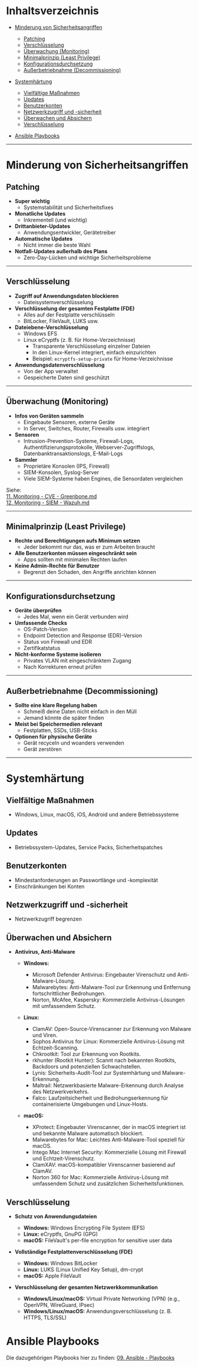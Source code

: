 # Inhaltsverzeichnis
- [Minderung von Sicherheitsangriffen](#minderung-von-sicherheitsangriffen)  
  - [Patching](#patching)  
  - [Verschlüsselung](#verschlüsselung)  
  - [Überwachung (Monitoring)](#überwachung-monitoring)  
  - [Minimalprinzip (Least Privilege)](#minimalprinzip-least-privilege)  
  - [Konfigurationsdurchsetzung](#konfigurationsdurchsetzung)  
  - [Außerbetriebnahme (Decommissioning)](#außerbetriebnahme-decommissioning)  

- [Systemhärtung](#systemhärtung)  
  - [Vielfältige Maßnahmen](#vielfältige-maßnahmen)  
  - [Updates](#updates)  
  - [Benutzerkonten](#benutzerkonten)  
  - [Netzwerkzugriff und -sicherheit](#netzwerkzugriff-und---sicherheit)  
  - [Überwachen und Absichern](#überwachen-und-absichern)  
  - [Verschlüsselung](#verschlüsselung)  

- [Ansible Playbooks](#ansible-playbooks)

---

# Minderung von Sicherheitsangriffen

## **Patching**  
- **Super wichtig**  
  - Systemstabilität und Sicherheitsfixes  
- **Monatliche Updates**  
  - Inkrementell (und wichtig)  
- **Drittanbieter-Updates**  
  - Anwendungsentwickler, Gerätetreiber  
- **Automatische Updates**  
  - Nicht immer die beste Wahl  
- **Notfall-Updates außerhalb des Plans**  
  - Zero-Day-Lücken und wichtige Sicherheitsprobleme  

---

## **Verschlüsselung**  
- **Zugriff auf Anwendungsdaten blockieren**  
  - Dateisystemverschlüsselung  
- **Verschlüsselung der gesamten Festplatte (FDE)**  
  - Alles auf der Festplatte verschlüsseln  
  - BitLocker, FileVault, LUKS usw.  
- **Dateiebene-Verschlüsselung**  
  - Windows EFS  
  - Linux eCryptfs (z. B. für Home-Verzeichnisse)  
    - Transparente Verschlüsselung einzelner Dateien  
    - In den Linux-Kernel integriert, einfach einzurichten  
    - Beispiel: `ecryptfs-setup-private` für Home-Verzeichnisse  
- **Anwendungsdatenverschlüsselung**  
  - Von der App verwaltet  
  - Gespeicherte Daten sind geschützt  

---

## **Überwachung (Monitoring)**
- **Infos von Geräten sammeln**  
  - Eingebaute Sensoren, externe Geräte  
  - In Server, Switches, Router, Firewalls usw. integriert  
- **Sensoren**  
  - Intrusion-Prevention-Systeme, Firewall-Logs,  
    Authentifizierungsprotokolle, Webserver-Zugriffslogs,  
    Datenbanktransaktionslogs, E-Mail-Logs  
- **Sammler**  
  - Proprietäre Konsolen (IPS, Firewall)  
  - SIEM-Konsolen, Syslog-Server  
  - Viele SIEM-Systeme haben Engines, die Sensordaten vergleichen  

Siehe:  
[11. Monitoring - CVE - Greenbone.md](https://github.com/luki4no/lab/blob/main/11.%20Monitoring%20-%20CVE%20-%20Greenbone.md)  
[12. Monitoring - SIEM - Wazuh.md](https://github.com/luki4no/lab/blob/main/12.%20Monitoring%20-%20SIEM%20-%20Wazuh.md)

---

## **Minimalprinzip (Least Privilege)**  
- **Rechte und Berechtigungen aufs Minimum setzen**  
  - Jeder bekommt nur das, was er zum Arbeiten braucht  
- **Alle Benutzerkonten müssen eingeschränkt sein**  
  - Apps sollten mit minimalen Rechten laufen  
- **Keine Admin-Rechte für Benutzer**  
  - Begrenzt den Schaden, den Angriffe anrichten können  

---

## **Konfigurationsdurchsetzung**  
- **Geräte überprüfen**  
  - Jedes Mal, wenn ein Gerät verbunden wird  
- **Umfassende Checks**  
  - OS-Patch-Version  
  - Endpoint Detection and Response (EDR)-Version  
  - Status von Firewall und EDR  
  - Zertifikatstatus  
- **Nicht-konforme Systeme isolieren**  
  - Privates VLAN mit eingeschränktem Zugang  
  - Nach Korrekturen erneut prüfen  

---

## **Außerbetriebnahme (Decommissioning)**  
- **Sollte eine klare Regelung haben**  
  - Schmeiß deine Daten nicht einfach in den Müll  
  - Jemand könnte die später finden  
- **Meist bei Speichermedien relevant**  
  - Festplatten, SSDs, USB-Sticks  
- **Optionen für physische Geräte**  
  - Gerät recyceln und woanders verwenden  
  - Gerät zerstören  

---

# Systemhärtung

## Vielfältige Maßnahmen  
  - Windows, Linux, macOS, iOS, Android und andere Betriebssysteme  

## Updates  
  - Betriebssystem-Updates, Service Packs, Sicherheitspatches  

## Benutzerkonten  
  - Mindestanforderungen an Passwortlänge und -komplexität  
  - Einschränkungen bei Konten  

## Netzwerkzugriff und -sicherheit  
  - Netzwerkzugriff begrenzen  

## Überwachen und Absichern  
  - **Antivirus, Anti-Malware**  
    - **Windows:**  
      - Microsoft Defender Antivirus: Eingebauter Virenschutz und Anti-Malware-Lösung.  
      - Malwarebytes: Anti-Malware-Tool zur Erkennung und Entfernung fortschrittlicher Bedrohungen.  
      - Norton, McAfee, Kaspersky: Kommerzielle Antivirus-Lösungen mit umfassendem Schutz.  

    - **Linux:**  
      - ClamAV: Open-Source-Virenscanner zur Erkennung von Malware und Viren.  
      - Sophos Antivirus for Linux: Kommerzielle Antivirus-Lösung mit Echtzeit-Scanning.  
      - Chkrootkit: Tool zur Erkennung von Rootkits.  
      - rkhunter (Rootkit Hunter): Scannt nach bekannten Rootkits, Backdoors und potenziellen Schwachstellen.  
      - Lynis: Sicherheits-Audit-Tool zur Systemhärtung und Malware-Erkennung.  
      - Maltrail: Netzwerkbasierte Malware-Erkennung durch Analyse des Netzwerkverkehrs.  
      - Falco: Laufzeitsicherheit und Bedrohungserkennung für containerisierte Umgebungen und Linux-Hosts.  

    - **macOS:**  
      - XProtect: Eingebauter Virenscanner, der in macOS integriert ist und bekannte Malware automatisch blockiert.  
      - Malwarebytes for Mac: Leichtes Anti-Malware-Tool speziell für macOS.  
      - Intego Mac Internet Security: Kommerzielle Lösung mit Firewall und Echtzeit-Virenschutz.  
      - ClamXAV: macOS-kompatibler Virenscanner basierend auf ClamAV.  
      - Norton 360 for Mac: Kommerzielle Antivirus-Lösung mit umfassendem Schutz und zusätzlichen Sicherheitsfunktionen.  

## Verschlüsselung  
  - **Schutz von Anwendungsdateien**  
    - **Windows:** Windows Encrypting File System (EFS)  
    - **Linux:** eCryptfs, GnuPG (GPG)
    - **macOS:** FileVault's per-file encryption for sensitive user data  

  - **Vollständige Festplattenverschlüsselung (FDE)**  
    - **Windows:** Windows BitLocker  
    - **Linux:** LUKS (Linux Unified Key Setup), dm-crypt  
    - **macOS:** Apple FileVault  

  - **Verschlüsselung der gesamten Netzwerkkommunikation**  
    - **Windows/Linux/macOS:** Virtual Private Networking (VPN) (e.g., OpenVPN, WireGuard, IPsec)  
    - **Windows/Linux/macOS:** Anwendungsverschlüsselung (z. B. HTTPS, TLS/SSL)  

# Ansible Playbooks
Die dazugehörigen Playbooks hier zu finden: [09. Ansible - Playbooks](https://github.com/luki4no/lab/blob/main/09.%20Ansible%20-%20Playbooks.md)
